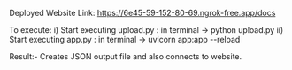 Deployed Website Link: https://6e45-59-152-80-69.ngrok-free.app/docs

To execute:
i) Start executing upload.py : in terminal -> python upload.py
ii) Start executing app.py : in terminal -> uvicorn app:app --reload

Result:- Creates JSON output file and also connects to website.
